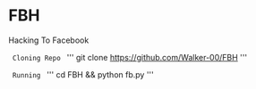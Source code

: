# FBH
Hacking To Facebook

<code> Cloning Repo </code>
'''
git clone https://github.com/Walker-00/FBH
'''

<code> Running </code>
'''
cd FBH && python fb.py
'''
